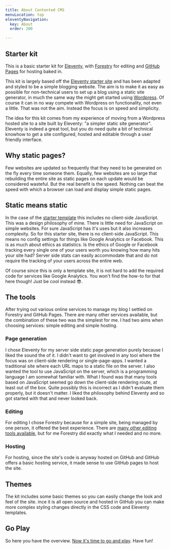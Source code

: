 ```yaml
---
title: About Contented CMS
menuLocation: top
eleventyNavigation:
  key: About
  order: 200

---
```

## Starter kit

This is a basic starter kit for [Eleventy](https://www.11ty.dev/), with [Forestry](https://forestry.io/) for editing and [GitHub Pages](https://pages.github.com/) for hosting baked in.

This kit is largely based off the [Eleventy starter site](https://github.com/11ty/eleventy-base-blog) and has been adapted and styled to be a simple blogging website. The aim is to make it as easy as possible for non-technical users to set up a blog using a static site generator, in much the same way the might get started using [Wordpress](https://wordpress.com/). Of course it can in no way compete with Wordpress on functionality, not even a little. That was not the aim.  Instead the focus is on speed and simplicity.

The idea for this kit comes from my experience of moving from a Wordpress hosted site to a site built by Eleventy: "a simpler static site generator". Eleventy is indeed a great tool, but you do need quite a bit of technical knowhow to get a site configured, hosted and editable through a user friendly interface.

## Why static pages?

Few websites are updated so frequently that they need to be generated on the fly every time someone them. Equally, few websites are so large that rebuilding the entire site as static pages on each update would be considered wasteful. But the real benefit is the speed. Nothing can beat the speed with which a browser can load and display simple static pages.

## Static means static

In the case of the [starter template](https://templ.contentedweb.com/) this includes no client-side JavaScript. This was a design philosophy of mine. There is little need for JavaScript on simple websites. For sure JavaScript has it's uses but it also increases complexity. So for this starter site, there is no client-side JavaScript. This means no config settings for things like Google Analytics or Facebook. This is as much about ethics as statistics. Is the ethics of Google or Facebook tracking every single one of your users worth you knowing how many hits your site had? Server side stats can easily accommodate that and do not require the tracking of your users across the entire web.

Of course since this is only a template site, it is not hard to add the required code for services like Google Analytics. You won't find the how-to for that here though! Just be cool instead 😎.

## The tools

After trying out various online services to manage my blog I settled on Forestry and GitHub Pages. There are many other services available, but the combination of these two was the simplest for me. I had two aims when choosing services: simple editing and simple hosting.

### Page generation

I chose Eleventy for my server side static page generation purely because I liked the sound the of it. I didn't want to get involved in any tool where the focus was on client-side rendering or single-page-apps. I wanted a traditional site where each URL maps to a static file on the server. I also wanted the tool to use JavaScript on the server, which is a programming language I am somewhat familiar with. What I found was that many tools based on JavaScript seemed go down the client-side rendering route, at least out of the box. Quite possibly this is incorrect as I didn't evaluate them properly, but it doesn't matter. I liked the philosophy behind Eleventy and so got started with that and never looked back.

### Editing

For editing I chose Forestry because for a simple site, being managed by one person, it offered the best experience. There are [many other editing tools available](https://jamstack.org/headless-cms/), but for me Forestry did exactly what I needed and no more.

### Hosting

For hosting, since the site's code is anyway hosted on GitHub and GitHub offers a basic hosting service, it made sense to use GitHub pages to host the site.

## Themes

The kit includes some basic themes so you can easily change the look and feel of the site. ince it is all open source and hosted in GitHub you can make more complex styling changes directly in the CSS code and Eleventy templates.

## Go Play

So here you have the overview. [Now it's time to go and play](https://github.com/contentedweb/eleventy-forestry-starter). Have fun!